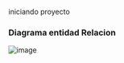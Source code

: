 iniciando proyecto

### Diagrama entidad Relacion

![image](https://github.com/user-attachments/assets/f4113248-a0d2-4300-bedc-dfb73495c7d0)

